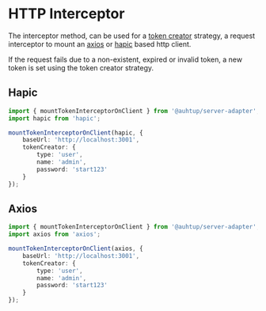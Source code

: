 # HTTP Interceptor

The interceptor method, can be used for a [token creator](token-creator.md) strategy, 
a request interceptor to mount an [axios](https://github.com/axios/axios) or 
[hapic](https://github.com/tada5hi/hapic) based http client. 

If the request fails due to a non-existent, expired or invalid token, 
a new token is set using the token creator strategy. 

## Hapic 

```typescript
import { mountTokenInterceptorOnClient } from '@auhtup/server-adapter';
import hapic from 'hapic';

mountTokenInterceptorOnClient(hapic, {
    baseUrl: 'http://localhost:3001',
    tokenCreator: {
        type: 'user',
        name: 'admin',
        password: 'start123'
    }
});

```

## Axios

```typescript
import { mountTokenInterceptorOnClient } from '@auhtup/server-adapter';
import axios from 'axios';

mountTokenInterceptorOnClient(axios, {
    baseUrl: 'http://localhost:3001',
    tokenCreator: {
        type: 'user',
        name: 'admin',
        password: 'start123'
    }
});
```
